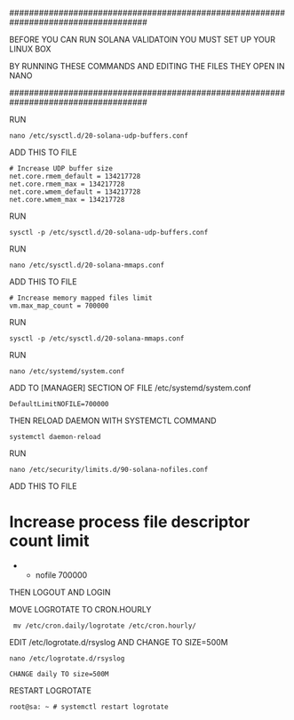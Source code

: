 ####################################################################################     
      
BEFORE YOU CAN RUN SOLANA VALIDATOIN YOU MUST SET UP YOUR LINUX BOX 

BY RUNNING THESE COMMANDS AND EDITING THE FILES THEY OPEN IN NANO

####################################################################################
    
RUN 

    nano /etc/sysctl.d/20-solana-udp-buffers.conf

ADD THIS TO FILE

    # Increase UDP buffer size
    net.core.rmem_default = 134217728
    net.core.rmem_max = 134217728
    net.core.wmem_default = 134217728
    net.core.wmem_max = 134217728   
    
RUN 

    sysctl -p /etc/sysctl.d/20-solana-udp-buffers.conf
    
RUN 

    nano /etc/sysctl.d/20-solana-mmaps.conf

ADD THIS TO FILE    
    
    # Increase memory mapped files limit
    vm.max_map_count = 700000
    
RUN 

    sysctl -p /etc/sysctl.d/20-solana-mmaps.conf

RUN

    nano /etc/systemd/system.conf
    
ADD TO [MANAGER] SECTION OF FILE /etc/systemd/system.conf
    
    DefaultLimitNOFILE=700000   

THEN RELOAD DAEMON WITH SYSTEMCTL COMMAND

    systemctl daemon-reload
        
RUN 

    nano /etc/security/limits.d/90-solana-nofiles.conf 

ADD THIS TO FILE

# Increase process file descriptor count limit
* - nofile 700000
    
THEN LOGOUT AND LOGIN


MOVE LOGROTATE TO CRON.HOURLY

     mv /etc/cron.daily/logrotate /etc/cron.hourly/

EDIT /etc/logrotate.d/rsyslog AND CHANGE TO SIZE=500M

    nano /etc/logrotate.d/rsyslog
    
    CHANGE daily TO size=500M
    
RESTART LOGROTATE

    root@sa: ~ # systemctl restart logrotate
